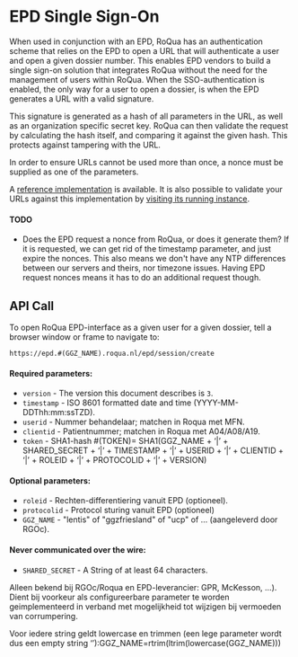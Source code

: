 EPD Single Sign-On
==================

When used in conjunction with an EPD, RoQua has an authentication scheme that relies on the EPD to open a URL that will authenticate a user and open a given dossier number. This enables EPD vendors to build a single sign-on solution that integrates RoQua without the need for the management of users within RoQua. When the SSO-authentication is enabled, the only way for a user to open a dossier, is when the EPD generates a URL with a valid signature.

This signature is generated as a hash of all parameters in the URL, as well as an organization specific secret key. RoQua can then validate the request by calculating the hash itself, and comparing it against the given hash. This protects against tampering with the URL.

In order to ensure URLs cannot be used more than once, a nonce must be supplied as one of the parameters.

A [reference implementation](https://github.com/roqua/urlspec/blob/master/app/controllers/generators_controller.rb) is available. It is also possible to validate your URLs against this implementation by [visiting its running instance](http://roqua-urlspec.heroku.com/generator/new).

#### TODO

* Does the EPD request a nonce from RoQua, or does it generate them? If it is requested, we can get rid of the timestamp parameter, and just expire the nonces. This also means we don't have any NTP differences between our servers and theirs, nor timezone issues. Having EPD request nonces means it has to do an additional request though.

## API Call

To open RoQua EPD-interface as a given user for a given dossier, tell a browser
window or frame to navigate to:

`https://epd.#(GGZ_NAME).roqua.nl/epd/session/create`

#### Required parameters:

  * `version`       - The version this document describes is `3`.
  * `timestamp`     - ISO 8601 formatted date and time (YYYY-MM-DDThh:mm:ssTZD).
  * `userid`        - Nummer behandelaar; matchen in Roqua met MFN.
  * `clientid`      - Patientnummer; matchen in Roqua met A04/A08/A19.
  * `token`         - SHA1-hash #(TOKEN)= SHA1(GGZ_NAME + ‘|’ + SHARED_SECRET + ‘|’ + TIMESTAMP + ‘|’ + USERID + ‘|’ + CLIENTID + ‘|’ + ROLEID + ‘|’ + PROTOCOLID + ‘|’ + VERSION)

#### Optional parameters:

  * `roleid`        - Rechten-differentiering vanuit EPD (optioneel).
  * `protocolid`    - Protocol sturing vanuit EPD (optioneel)
  * `GGZ_NAME`      - "lentis" of "ggzfriesland" of "ucp" of … (aangeleverd door RGOc).

#### Never communicated over the wire:

  * `SHARED_SECRET` - A String of at least 64 characters.

Alleen bekend bij RGOc/Roqua en EPD-leverancier: GPR, McKesson, ...). Dient bij voorkeur als configureerbare parameter te worden geimplementeerd in verband met mogelijkheid tot wijzigen bij vermoeden van corrumpering.

Voor iedere string geldt lowercase en trimmen (een lege parameter wordt dus een empty string ‘’):GGZ_NAME=rtrim(ltrim(lowercase(GGZ_NAME)))
